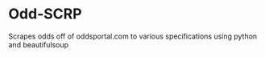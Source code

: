 # Odd-SCRP
Scrapes odds off of oddsportal.com to various specifications using python and beautifulsoup
